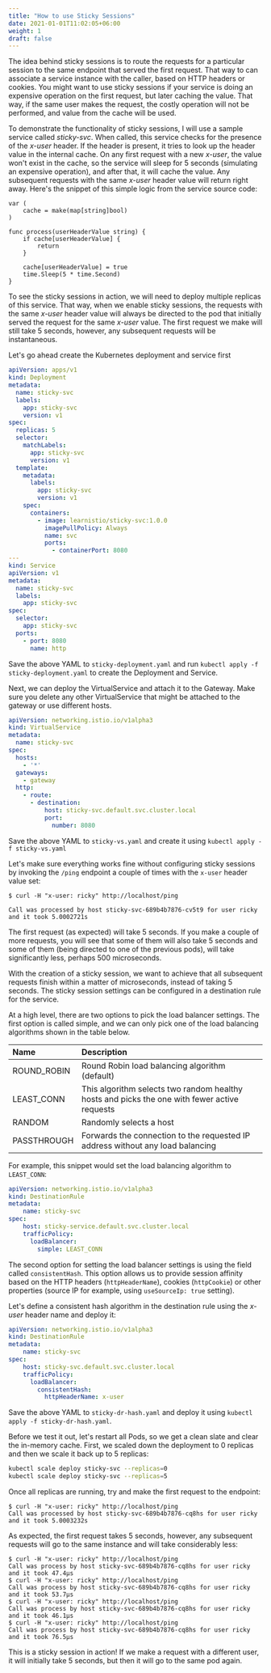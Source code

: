 ```yaml
---
title: "How to use Sticky Sessions"
date: 2021-01-01T11:02:05+06:00
weight: 1
draft: false
---
```


The idea behind sticky sessions is to route the requests for a particular session to the same endpoint that served the first request. That way to can associate a service instance with the caller, based on HTTP headers or cookies. You might want to use sticky sessions if your service is doing an expensive operation on the first request, but later caching the value. That way, if the same user makes the request, the costly operation will not be performed, and value from the cache will be used.

To demonstrate the functionality of sticky sessions, I will use a sample service called *sticky-svc*. When called, this service checks for the presence of the *x-user* header. If the header is present, it tries to look up the header value in the internal cache. On any first request with a new *x-user*, the value won't exist in the cache, so the service will sleep for 5 seconds (simulating an expensive operation), and after that, it will cache the value. Any subsequent requests with the same *x-user* header value will return right away. Here's the snippet of this simple logic from the service source code:

```golang
var (
	cache = make(map[string]bool)
)

func process(userHeaderValue string) {
	if cache[userHeaderValue] {
		return
	}

	cache[userHeaderValue] = true
	time.Sleep(5 * time.Second)
}
```

To see the sticky sessions in action, we will need to deploy multiple replicas of this service. That way, when we enable sticky sessions, the requests with the same *x-user* header value will always be directed to the pod that initially served the request for the same *x-user* value. The first request we make will still take 5 seconds, however, any subsequent requests will be instantaneous.

Let's go ahead create the Kubernetes deployment and service first

```yaml
apiVersion: apps/v1
kind: Deployment
metadata:
  name: sticky-svc
  labels:
    app: sticky-svc
    version: v1
spec:
  replicas: 5
  selector:
    matchLabels:
      app: sticky-svc
      version: v1
  template:
    metadata:
      labels:
        app: sticky-svc
        version: v1
    spec:
      containers:
        - image: learnistio/sticky-svc:1.0.0
          imagePullPolicy: Always
          name: svc
          ports:
            - containerPort: 8080
---
kind: Service
apiVersion: v1
metadata:
  name: sticky-svc
  labels:
    app: sticky-svc
spec:
  selector:
    app: sticky-svc
  ports:
    - port: 8080
      name: http
```

Save the above YAML to `sticky-deployment.yaml` and run `kubectl apply -f sticky-deployment.yaml` to create the Deployment and Service.

Next, we can deploy the VirtualService and attach it to the Gateway. Make sure you delete any other VirtualService that might be attached to the gateway or use different hosts.

```yaml
apiVersion: networking.istio.io/v1alpha3
kind: VirtualService
metadata:
  name: sticky-svc
spec:
  hosts:
    - '*'
  gateways:
    - gateway
  http:
    - route:
      - destination:
          host: sticky-svc.default.svc.cluster.local
          port:
            number: 8080
```

Save the above YAML to `sticky-vs.yaml` and create it using `kubectl apply -f sticky-vs.yaml`

Let's make sure everything works fine without configuring sticky sessions by invoking the `/ping` endpoint a couple of times with the `x-user` header value set:

```text
$ curl -H "x-user: ricky" http://localhost/ping

Call was processed by host sticky-svc-689b4b7876-cv5t9 for user ricky and it took 5.0002721s
```

The first request (as expected) will take 5 seconds. If you make a couple of more requests, you will see that some of them will also take 5 seconds and some of them (being directed to one of the previous pods), will take significantly less, perhaps 500 microseconds.

With the creation of a sticky session, we want to achieve that all subsequent requests finish within a matter of microseconds, instead of taking 5 seconds. The sticky session settings can be configured in a destination rule for the service.

At a high level, there are two options to pick the load balancer settings. The first option is called simple, and we can only pick one of the load balancing algorithms shown in the table below.

| Name | Description |
|:---|:---|
| ROUND_ROBIN | Round Robin load balancing algorithm (default) |
| LEAST_CONN | This algorithm selects two random healthy hosts and picks the one with fewer active requests |
| RANDOM | Randomly selects a host |
| PASSTHROUGH | Forwards the connection to the requested IP address without any load balancing |

For example, this snippet would set the load balancing algorithm to `LEAST_CONN`:

```yaml
apiVersion: networking.istio.io/v1alpha3
kind: DestinationRule
metadata:
    name: sticky-svc
spec:
    host: sticky-service.default.svc.cluster.local
    trafficPolicy:
      loadBalancer:
        simple: LEAST_CONN
```

The second option for setting the load balancer settings is using the field called `consistentHash`. This option allows us to provide session affinity based on the HTTP headers (`httpHeaderName`), cookies (`httpCookie`) or other properties (source IP for example, using `useSourceIp: true` setting).

Let's define a consistent hash algorithm in the destination rule using the *x-user* header name and deploy it:

```yaml
apiVersion: networking.istio.io/v1alpha3
kind: DestinationRule
metadata:
    name: sticky-svc
spec:
    host: sticky-svc.default.svc.cluster.local
    trafficPolicy:
      loadBalancer:
        consistentHash:
          httpHeaderName: x-user
```
Save the above YAML to `sticky-dr-hash.yaml` and deploy it using `kubectl apply -f sticky-dr-hash.yaml`.

Before we test it out, let's restart all Pods, so we get a clean slate and clear the in-memory cache. First, we scaled down the deployment to 0 replicas and then we scale it back up to 5 replicas:

```sh
kubectl scale deploy sticky-svc --replicas=0
kubectl scale deploy sticky-svc --replicas=5
```

Once all replicas are running, try and make the first request to the endpoint:

```text
$ curl -H "x-user: ricky" http://localhost/ping
Call was processed by host sticky-svc-689b4b7876-cq8hs for user ricky and it took 5.0003232s
```

As expected, the first request takes 5 seconds, however, any subsequent requests will go to the same instance and will take considerably less:

```text
$ curl -H "x-user: ricky" http://localhost/ping
Call was process by host sticky-svc-689b4b7876-cq8hs for user ricky and it took 47.4µs
$ curl -H "x-user: ricky" http://localhost/ping
Call was process by host sticky-svc-689b4b7876-cq8hs for user ricky and it took 53.7µs
$ curl -H "x-user: ricky" http://localhost/ping
Call was process by host sticky-svc-689b4b7876-cq8hs for user ricky and it took 46.1µs
$ curl -H "x-user: ricky" http://localhost/ping
Call was process by host sticky-svc-689b4b7876-cq8hs for user ricky and it took 76.5µs
```

This is a sticky session in action! If we make a request with a different user, it will initially take 5 seconds, but then it will go to the same pod again.
